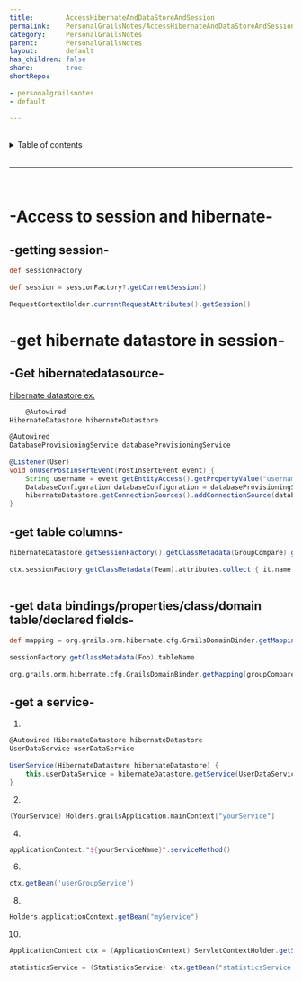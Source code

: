 ```yaml
---  
title:        AccessHibernateAndDataStoreAndSession    
permalink:    PersonalGrailsNotes/AccessHibernateAndDataStoreAndSession    
category:     PersonalGrailsNotes    
parent:       PersonalGrailsNotes    
layout:       default    
has_children: false    
share:        true    
shortRepo:  
  
- personalgrailsnotes  
- default  
  
---  
```

  
  
<br/>    
  
<details markdown="block">    
<summary>    
Table of contents    
</summary>    
{: .text-delta }    
1. TOC    
{:toc}    
</details>    
  
<br/>    
  
***    
  
<br/>    
  
# -Access to session and hibernate-  
  
## -getting session-  
  
```groovy  
def sessionFactory  
  
def session = sessionFactory?.getCurrentSession()  
  
RequestContextHolder.currentRequestAttributes().getSession()  
```  
  
# -get hibernate datastore in session-  
  
## -Get hibernatedatasource-  
  
[hibernate datastore ex.](https://guides.grails.org/grails-dynamic-multiple-datasources/guide/index.html  )  
  
```groovy  
    @Autowired  
HibernateDatastore hibernateDatastore  
  
@Autowired  
DatabaseProvisioningService databaseProvisioningService  
  
@Listener(User)  
void onUserPostInsertEvent(PostInsertEvent event) {  
    String username = event.getEntityAccess().getPropertyValue("username")  
    DatabaseConfiguration databaseConfiguration = databaseProvisioningService.findDatabaseConfigurationByUsername(username)  
    hibernateDatastore.getConnectionSources().addConnectionSource(databaseConfiguration.dataSourceName, databaseConfiguration.configuration)  
}    
```  
  
## -get table columns-  
  
```groovy  
hibernateDatastore.getSessionFactory().getClassMetadata(GroupCompare).getProperties().sort()  
  
ctx.sessionFactory.getClassMetadata(Team).attributes.collect { it.name }  
  
```  
  
## -get data bindings/properties/class/domain table/declared fields-  
  
```groovy   
def mapping = org.grails.orm.hibernate.cfg.GrailsDomainBinder.getMapping(UserGroup)  
  
sessionFactory.getClassMetadata(Foo).tableName  
  
org.grails.orm.hibernate.cfg.GrailsDomainBinder.getMapping(groupCompare.class).class.declaedFields    
```  
  
## -get a service-  
  
1.  
  
```groovy  
@Autowired HibernateDatastore hibernateDatastore  
UserDataService userDataService  
  
UserService(HibernateDatastore hibernateDatastore) {  
    this.userDataService = hibernateDatastore.getService(UserDataService)  
}  
```  
  
2.  
  
```groovy  
(YourService) Holders.grailsApplication.mainContext["yourService"]  
```  
  
4.  
  
```groovy  
applicationContext."${yourServiceName}".serviceMethod()  
```  
  
6.  
  
```groovy  
ctx.getBean('userGroupService')  
```  
  
8.  
  
```groovy  
Holders.applicationContext.getBean("myService")  
```  
  
10.  
  
```groovy  
ApplicationContext ctx = (ApplicationContext) ServletContextHolder.getServletContext().getAttribute(GrailsApplicationAttributes.APPLICATION_CONTEXT)  
  
statisticsService = (StatisticsService) ctx.getBean("statisticsService ")  
```
